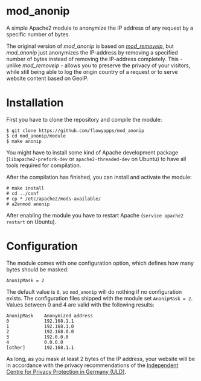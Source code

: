 mod_anonip
==========

A simple Apache2 module to anonymize the IP address of any request by a specific number of bytes.

The original version of *mod_anonip* is based on [*mod_removeip*](http://www.wirspeichernnicht.de/content/view/14/24/),
but *mod_anonip* just anonymizes the IP-address by removing a specified number of bytes instead of removing the IP-address completely. This - unlike *mod_removeip* - allows you to preserve the privacy of your visitors, while still being able to log the origin country of a request or to serve website content based on GeoIP.

Installation
============

First you have to clone the repository and compile the module:

    $ git clone https://github.com/flowyapps/mod_anonip
    $ cd mod_anonip/module
    $ make anonip

You might have to install some kind of Apache development package (`libapache2-prefork-dev` or `apache2-threaded-dev` on Ubuntu) to have all tools required for compilation.

After the compilation has finished, you can install and activate the module:

    # make install
    # cd ../conf
    # cp * /etc/apache2/mods-available/
    # a2enmod anonip

After enabling the module you have to restart Apache (`service apache2 restart` on Ubuntu).

Configuration
=============

The module comes with one configuration option, which defines how many bytes should be masked:

    AnonipMask = 2
    
The default value is `0`, so `mod_anonip` will do nothing if no configuration exists. The configuration files shipped with the module set `AnonipMask = 2`. Values between 0 and 4 are valid with the following results:

    AnonipMask    Anonymized address
    0             192.168.1.1
    1             192.168.1.0
    2             192.168.0.0
    3             192.0.0.0
    4             0.0.0.0
    [other]       192.168.1.1

As long, as you mask at least 2 bytes of the IP address, your website will be in accordance with the privacy recommendations of the [Independent Centre for Privacy Protection in Germany (ULD)](https://www.datenschutzzentrum.de).
